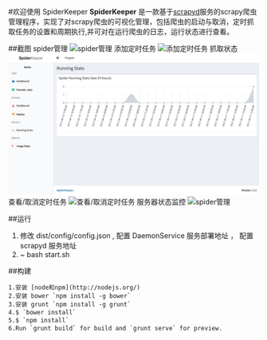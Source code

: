 #欢迎使用 SpiderKeeper
**SpiderKeeper** 是一款基于[scrapyd](https://github.com/scrapy/scrapyd)服务的scrapy爬虫管理程序，实现了对scrapy爬虫的可视化管理，包括爬虫的启动与取消，定时抓取任务的设置和周期执行,并可对在运行爬虫的日志，运行状态进行查看。

##截图
spider管理
![spider管理](https://raw.githubusercontent.com/DormyMo/SpiderKeeper/master/screenshot/screenshot_1.png)
添加定时任务
![添加定时任务](https://raw.githubusercontent.com/DormyMo/SpiderKeeper/master/screenshot/screenshot_2.png)
抓取状态
![抓取状态](https://raw.githubusercontent.com/DormyMo/SpiderKeeper/master/screenshot/screenshot_3.png)
查看/取消定时任务
![查看/取消定时任务](https://raw.githubusercontent.com/DormyMo/SpiderKeeper/master/screenshot/screenshot_4.png)
服务器状态监控
![spider管理](https://raw.githubusercontent.com/DormyMo/SpiderKeeper/master/screenshot/screenshot_5.png)

##运行
	
1.    修改 dist/config/config.json , 配置 DaemonService 服务部署地址 ， 配置 scrapyd 服务地址
2.    ~ bash start.sh

##构建

    1.安装 [node和npm](http://nodejs.org/)
    2.安装 bower `npm install -g bower`
    3.安装 grunt `npm install -g grunt`
    4.$ `bower install`
    5.$ `npm install`
    6.Run `grunt build` for build and `grunt serve` for preview.
